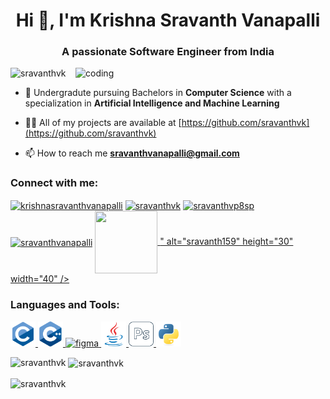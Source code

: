 <h1 align="center">Hi 👋, I'm Krishna Sravanth Vanapalli</h1>
<h3 align="center">A passionate Software Engineer from India</h3>

<img align="right" alt="coding" width="400" src="https://i.pinimg.com/originals/81/17/8b/81178b47a8598f0c81c4799f2cdd4057.gif">

<p align="left"> <img src="https://komarev.com/ghpvc/?username=sravanthvk&label=Profile%20views&color=0e75b6&style=flat" alt="sravanthvk" /> </p>

- 🌱 Undergradute pursuing Bachelors in **Computer Science** with a specialization in **Artificial Intelligence and Machine Learning**

- 👨‍💻 All of my projects are available at [https://github.com/sravanthvk](https://github.com/sravanthvk)

- 📫 How to reach me **sravanthvanapalli@gmail.com**

<h3 align="left">Connect with me:</h3>
<p align="left">
<a href="https://linkedin.com/in/krishnasravanthvanapalli" target="blank"><img align="center" src="https://raw.githubusercontent.com/rahuldkjain/github-profile-readme-generator/master/src/images/icons/Social/linked-in-alt.svg" alt="krishnasravanthvanapalli" height="30" width="40" /></a>
<a href="https://www.hackerrank.com/sravanthvk" target="blank"><img align="center" src="https://raw.githubusercontent.com/rahuldkjain/github-profile-readme-generator/master/src/images/icons/Social/hackerrank.svg" alt="sravanthvk" height="30" width="40" /></a>
<a href="https://auth.geeksforgeeks.org/user/sravanthvp8sp" target="blank"><img align="center" src="https://raw.githubusercontent.com/rahuldkjain/github-profile-readme-generator/master/src/images/icons/Social/geeks-for-geeks.svg" alt="sravanthvp8sp" height="30" width="40" /></a>
<a href="https://leetcode.com/u/sravanthvanapalli/" target="blank"><img align="center" src="https://raw.githubusercontent.com/rahuldkjain/github-profile-readme-generator/master/src/images/icons/Social/leet-code.svg" alt="sravanthvanapalli" height="30" width="40" /></a>
<a href="https://www.codechef.com/users/sravanth159" target="blank"><img align="center" src="<svg xmlns="http://www.w3.org/2000/svg" x="0px" y="0px" width="100" height="100" viewBox="0 0 50 50">
<path d="M 23.669922 1.90625 C 22.879812 1.920375 22.080187 1.9802031 21.273438 2.0957031 C 20.087438 2.3537031 18.941969 2.7705937 17.917969 3.3085938 C 16.627969 3.8945937 15.293891 4.4999375 14.087891 4.5859375 C 14.026891 4.5899375 13.967203 4.6002344 13.908203 4.6152344 C 12.222203 5.0502344 10.768031 6.0914844 9.8320312 7.5214844 L 9.6816406 7.7402344 C 9.6506406 7.7862344 9.6216563 7.8347656 9.5976562 7.8847656 C 8.7726563 9.6107656 8.5530469 11.587484 8.9980469 13.521484 C 9.2840469 14.456484 9.6250781 15.354609 9.9550781 16.224609 L 10.056641 16.488281 C 10.827641 18.297281 11.387656 20.197719 11.722656 22.136719 C 11.739656 22.234719 11.770453 22.329969 11.814453 22.417969 C 12.143453 23.069969 12.400891 23.756141 12.587891 24.494141 C 12.670891 24.783141 12.755656 25.079906 12.847656 25.378906 C 12.873656 25.463906 12.92375 25.533469 12.96875 25.605469 C 12.97075 25.710469 12.984531 25.815969 13.019531 25.917969 L 14.408203 29.890625 C 14.502203 30.160625 14.706703 30.376375 14.970703 30.484375 C 15.235703 30.592375 15.533063 30.582031 15.789062 30.457031 C 18.411062 29.183031 24.552391 26.200047 33.025391 31.498047 C 33.187391 31.599047 33.371641 31.650391 33.556641 31.650391 C 33.691641 31.650391 33.826125 31.624359 33.953125 31.568359 C 34.255125 31.437359 34.474109 31.16675 34.537109 30.84375 C 34.742109 29.80075 34.815047 28.126672 34.748047 26.763672 L 34.810547 26.464844 C 34.891547 26.069844 34.971641 25.669437 35.056641 25.273438 C 35.848641 23.511437 37.249469 21.808156 38.605469 20.160156 C 40.730469 17.577156 42.928281 14.906875 42.738281 11.921875 C 42.729281 11.785875 42.693813 11.65225 42.632812 11.53125 C 42.319812 10.91525 41.969156 10.315578 41.535156 9.6425781 L 41.451172 9.5078125 C 41.350172 9.3498125 41.248531 9.1939219 41.144531 9.0449219 C 41.066531 8.9329219 40.987203 8.8266563 40.908203 8.7226562 L 40.824219 8.609375 C 40.665219 8.397375 40.50675 8.1863281 40.34375 7.9863281 C 40.25575 7.8803281 40.168734 7.7794375 40.052734 7.6484375 C 39.871734 7.4404375 39.691813 7.2398281 39.507812 7.0488281 L 39.265625 6.8027344 C 39.052625 6.5917344 38.838906 6.3910313 38.628906 6.2070312 L 38.474609 6.0742188 C 35.815609 3.8062188 33.084875 3.2097031 31.421875 2.8457031 L 30.494141 2.6367188 C 28.328141 2.2212187 26.04025 1.863875 23.669922 1.90625 z M 24.662109 3.9101562 C 25.567109 3.9367812 26.486953 4.0232969 27.439453 4.1542969 C 24.181453 9.0052969 24.737094 15.565109 25.496094 21.287109 C 24.502094 21.210109 23.483891 21.188281 22.462891 21.238281 C 21.884891 17.832281 21.280625 13.5565 20.765625 10.1875 C 20.611625 8.6705 20.745203 7.138875 21.158203 5.671875 C 21.568203 4.788875 21.606609 4.2904375 21.974609 4.0234375 C 22.868109 3.9159375 23.757109 3.8835313 24.662109 3.9101562 z M 21.433594 4.1191406 C 20.990594 4.4941406 20.667266 5.0859375 20.447266 5.8359375 C 20.078266 7.3609375 19.953172 8.9330469 20.076172 10.498047 C 20.320172 14.152047 20.983906 17.759531 22.003906 21.269531 C 21.039906 21.337531 20.081203 21.465875 19.158203 21.671875 C 18.458203 19.258875 18.581469 16.516937 18.355469 13.960938 C 18.126469 11.038937 17.165406 8.2708125 15.941406 6.6328125 C 15.857406 6.4328125 15.867578 6.332 15.892578 6.25 C 16.424578 6.094 16.948844 5.9035 17.464844 5.6875 C 17.525844 5.7215 17.587578 5.7548281 17.642578 5.7988281 L 17.662109 5.7753906 C 17.608109 5.7373906 17.551141 5.7087813 17.494141 5.6757812 C 17.936141 5.4897812 18.372922 5.2984687 18.794922 5.1054688 C 19.648922 4.6574687 20.553594 4.3311406 21.433594 4.1191406 z M 17.642578 5.7988281 L 17.630859 5.8125 L 17.662109 5.8125 C 17.656109 5.8075 17.649578 5.8048281 17.642578 5.7988281 z M 27.494141 4.1601562 C 28.329141 4.2761562 29.187891 4.4227031 30.087891 4.5957031 L 31.025391 4.8066406 C 31.718391 4.9586406 32.575719 5.1522812 33.511719 5.4882812 C 31.891719 8.3852813 30.798781 11.549937 30.300781 14.835938 C 29.942781 17.211938 29.77925 19.609766 29.78125 22.009766 C 28.56325 21.676766 27.169172 21.430687 25.701172 21.304688 C 25.643172 20.029688 25.601297 18.732906 25.654297 18.003906 C 25.828297 15.588906 26.030141 8.1211562 27.494141 4.1601562 z M 33.767578 5.5761719 C 34.843578 5.9891719 36.015781 6.60475 37.175781 7.59375 L 37.306641 7.7089844 C 37.490641 7.8699844 37.673422 8.0426094 37.857422 8.2246094 L 38.068359 8.4375 C 38.226359 8.6025 38.384219 8.7770938 38.574219 8.9960938 C 38.649219 9.0820938 38.723875 9.1678594 38.796875 9.2558594 C 38.906875 9.3908594 39.014047 9.5356875 39.123047 9.6796875 C 37.275047 10.397687 34.207062 17.212047 33.789062 23.373047 C 33.716062 23.502047 33.640266 23.629766 33.572266 23.759766 C 32.737266 23.057766 31.552328 22.549938 30.486328 22.210938 C 30.318328 22.157937 30.136937 22.110547 29.960938 22.060547 C 30.120938 19.644547 30.347406 17.112266 30.566406 14.822266 C 31.276406 11.062266 33.095578 9.1341719 33.767578 5.5761719 z M 15.580078 6.3457031 C 15.629078 6.4857031 15.705641 6.6174687 15.806641 6.7304688 C 17.018641 8.3744688 17.253625 11.048844 17.515625 13.964844 C 17.738625 16.535844 17.994359 19.292703 18.943359 21.720703 C 18.134359 21.913703 17.358953 22.168328 16.626953 22.486328 C 16.028953 20.323328 15.743969 17.884687 15.292969 15.679688 C 14.680969 12.697688 14.600844 10.028844 13.589844 9.2148438 C 13.201844 8.6798437 12.163297 8.7271406 12.654297 7.7441406 C 12.771297 7.5341406 12.916641 7.3424844 13.056641 7.1464844 C 13.452641 6.9044844 13.872125 6.6992187 14.328125 6.5742188 C 14.746125 6.5372188 15.164078 6.4537031 15.580078 6.3457031 z M 12.722656 7.3476562 C 12.628656 7.4756563 12.53575 7.6059531 12.46875 7.7519531 C 12.28775 8.0859531 12.209141 8.46575 12.244141 8.84375 C 12.275141 9.04175 12.355609 9.229625 12.474609 9.390625 C 13.473609 10.187625 13.991656 12.720406 14.597656 15.691406 C 15.054656 17.930406 15.583578 20.407656 16.392578 22.597656 C 15.692578 22.920656 15.042125 23.308625 14.453125 23.765625 C 14.255125 23.040625 13.997016 22.329344 13.666016 21.652344 C 13.302016 19.610344 12.707156 17.611188 11.910156 15.742188 L 11.824219 15.515625 C 11.506219 14.676625 11.176734 13.809813 10.927734 13.007812 C 10.607734 11.606813 10.763187 10.121359 11.367188 8.8183594 L 11.488281 8.6445312 C 11.821281 8.1355312 12.240656 7.6986562 12.722656 7.3476562 z M 39.214844 9.8007812 C 39.216844 9.8027813 39.21675 9.8036406 39.21875 9.8066406 L 39.3125 9.9296875 C 39.3785 10.014688 39.442859 10.101406 39.505859 10.191406 C 39.593859 10.317406 39.679625 10.450938 39.765625 10.585938 L 39.855469 10.726562 C 40.206469 11.269562 40.494 11.758094 40.75 12.246094 C 40.772 14.381094 38.9685 16.573625 37.0625 18.890625 C 36.3205 19.791625 35.567719 20.708156 34.886719 21.660156 C 36.425719 17.720156 37.911844 13.794781 39.214844 9.8007812 z M 23.146484 23.230469 C 25.576474 23.174795 28.020172 23.527203 29.880859 24.119141 C 32.101859 24.825141 32.631344 25.565297 32.652344 25.779297 C 32.689344 26.025297 32.715375 26.324625 32.734375 26.640625 L 32.728516 26.666016 C 32.694516 26.829016 32.714813 26.986719 32.757812 27.136719 C 32.776812 27.746719 32.770328 28.403719 32.736328 29.011719 C 29.249328 27.109719 26.112453 26.472656 23.439453 26.472656 C 20.173453 26.472656 17.601641 27.424688 15.931641 28.179688 L 15.107422 25.822266 C 16.920922 24.047016 20.022212 23.302049 23.146484 23.230469 z M 18.058594 32.380859 L 17.605469 32.685547 C 17.797469 33.007547 18.045891 33.292344 18.337891 33.527344 C 18.567891 33.671344 18.836422 33.741516 19.107422 33.728516 C 19.246422 33.727516 19.383578 33.708922 19.517578 33.669922 L 21.029297 33.123047 C 21.132297 33.083047 21.241563 33.0625 21.351562 33.0625 C 21.517563 33.0515 21.683266 33.096453 21.822266 33.189453 C 22.013266 33.345453 22.1785 33.528375 22.3125 33.734375 L 22.742188 33.494141 L 22.742188 33.482422 C 22.556188 33.193422 22.323688 32.937609 22.054688 32.724609 C 21.838687 32.574609 21.581359 32.495 21.318359 32.5 C 21.230359 32.498 21.141547 32.514828 21.060547 32.548828 L 19.423828 33.095703 C 19.319828 33.127703 19.210562 33.141672 19.101562 33.138672 C 18.907563 33.152672 18.713688 33.099328 18.554688 32.986328 C 18.355687 32.813328 18.188594 32.608859 18.058594 32.380859 z M 34.849609 33.470703 C 34.693609 33.484703 34.550172 33.561594 34.451172 33.683594 C 34.332172 33.784594 34.256281 33.926031 34.238281 34.082031 C 34.227281 34.116031 34.227281 34.1535 34.238281 34.1875 C 34.590281 34.5595 35.040109 34.821312 35.537109 34.945312 C 36.034109 35.098312 36.531578 35.245813 37.017578 35.382812 C 37.509578 35.545812 37.927266 35.879266 38.197266 36.322266 C 38.202266 36.342266 38.202266 36.362812 38.197266 36.382812 C 38.197266 36.475813 37.973969 36.627703 37.542969 36.845703 C 37.324969 36.971703 36.997172 37.249062 36.451172 37.664062 C 36.110172 37.943063 35.745375 38.190344 35.359375 38.402344 C 35.031375 38.548344 34.743438 38.773641 34.523438 39.056641 C 34.518437 39.061641 34.513766 39.066266 34.509766 39.072266 C 34.335766 39.272266 34.356641 39.577953 34.556641 39.751953 C 34.660641 39.851953 34.800313 39.906297 34.945312 39.904297 C 35.048313 39.902297 35.149234 39.876125 35.240234 39.828125 C 35.944234 39.384125 36.620625 38.896141 37.265625 38.369141 C 37.919625 37.827141 38.602594 37.318703 39.308594 36.845703 C 39.701594 36.605703 39.892578 36.354656 39.892578 36.097656 C 39.879578 35.925656 39.785625 35.769734 39.640625 35.677734 C 38.798802 34.921852 37.805588 34.360571 36.728516 34.023438 L 35.935547 33.679688 C 35.668547 33.558687 35.381844 33.487703 35.089844 33.470703 C 35.009844 33.459703 34.928609 33.459703 34.849609 33.470703 z M 13.066406 33.527344 C 12.368406 34.051344 11.604922 34.480688 10.794922 34.804688 C 9.9919219 35.135688 9.2312969 35.561266 8.5292969 36.072266 C 8.1882969 36.377266 7.9894219 36.810578 7.9824219 37.267578 C 8.0224219 37.440578 8.1455469 37.584391 8.3105469 37.650391 C 8.4575469 37.699391 8.6117656 37.758359 8.7597656 37.818359 C 10.252766 38.451359 11.653844 39.133328 12.964844 39.861328 C 13.138844 39.987328 13.302078 40.125391 13.455078 40.275391 C 13.555078 40.319391 13.662484 40.341797 13.771484 40.341797 C 14.040484 40.343797 14.302766 40.251078 14.509766 40.080078 C 14.720766 39.930078 14.831828 39.676922 14.798828 39.419922 C 14.807828 39.230922 14.694531 39.056328 14.519531 38.986328 L 12.259766 37.992188 C 11.509766 37.674188 10.778219 37.309391 10.074219 36.900391 C 10.568219 36.285391 11.234328 35.829844 11.986328 35.589844 C 12.733328 35.348844 13.422719 34.9565 14.011719 34.4375 C 14.096719 34.3565 14.143578 34.243953 14.142578 34.126953 C 14.138578 33.961953 14.060687 33.807031 13.929688 33.707031 C 13.773687 33.587031 13.581766 33.523344 13.384766 33.527344 L 13.066406 33.527344 z M 28.869141 35.072266 C 28.429141 35.056266 27.999828 35.215672 27.673828 35.513672 C 27.306828 35.876672 27.152672 36.40225 27.263672 36.90625 C 27.313672 37.38225 27.504547 37.833172 27.810547 38.201172 C 28.068547 38.545172 28.472344 38.746094 28.902344 38.746094 C 29.184344 38.742094 29.460078 38.668297 29.705078 38.529297 C 30.242078 38.145297 30.524406 37.496797 30.441406 36.841797 C 30.414406 36.104797 30.240484 35.607187 29.896484 35.367188 C 29.592484 35.165188 29.234141 35.062266 28.869141 35.072266 z M 20.394531 35.109375 C 19.954531 35.092375 19.525219 35.249875 19.199219 35.546875 C 18.830219 35.908875 18.673203 36.434453 18.783203 36.939453 C 18.836203 37.414453 19.027078 37.864375 19.330078 38.234375 C 19.587078 38.578375 19.991875 38.780297 20.421875 38.779297 C 20.703875 38.774297 20.978609 38.7005 21.224609 38.5625 C 21.715609 38.2675 21.957031 37.71 21.957031 36.875 C 22.020031 36.327 21.821875 35.780391 21.421875 35.400391 C 21.117875 35.199391 20.758531 35.098375 20.394531 35.109375 z M 20.373047 36.283203 C 20.675047 36.283203 20.919922 36.528078 20.919922 36.830078 C 20.919922 37.132078 20.675047 37.376953 20.373047 37.376953 C 20.071047 37.376953 19.826172 37.132078 19.826172 36.830078 C 19.826172 36.528078 20.071047 36.283203 20.373047 36.283203 z M 28.695312 36.345703 C 28.996312 36.344703 29.242188 36.588625 29.242188 36.890625 C 29.242188 37.192625 28.996312 37.4375 28.695312 37.4375 C 28.393313 37.4375 28.150391 37.192625 28.150391 36.890625 C 28.150391 36.588625 28.393312 36.345703 28.695312 36.345703 z M 23.404297 40.179688 C 23.392297 40.191688 23.384906 40.205656 23.378906 40.222656 L 23.378906 40.267578 C 23.453906 40.476578 23.548109 40.676187 23.662109 40.867188 C 23.765109 41.050187 23.894922 41.219234 24.044922 41.365234 C 24.179922 41.506234 24.337672 41.622984 24.513672 41.708984 C 24.686672 41.781984 24.872547 41.822125 25.060547 41.828125 L 25.082031 41.851562 C 25.233031 41.852562 25.382438 41.824531 25.523438 41.769531 C 25.658438 41.714531 25.786297 41.643594 25.904297 41.558594 C 26.016297 41.468594 26.121797 41.370672 26.216797 41.263672 C 26.306797 41.161672 26.386078 41.052547 26.455078 40.935547 C 26.521078 40.832547 26.580859 40.725281 26.630859 40.613281 C 26.669859 40.532281 26.701609 40.449281 26.724609 40.363281 L 26.724609 40.314453 C 26.713609 40.299453 26.704266 40.282625 26.697266 40.265625 C 26.555266 40.484625 26.378828 40.676891 26.173828 40.837891 C 26.016828 40.985891 25.829953 41.099875 25.626953 41.171875 C 25.421953 41.242875 25.205281 41.277391 24.988281 41.275391 C 24.803281 41.278391 24.618406 41.252219 24.441406 41.199219 C 24.289406 41.151219 24.147484 41.076469 24.021484 40.980469 C 23.893484 40.877469 23.777734 40.761813 23.677734 40.632812 C 23.572734 40.490812 23.480297 40.338688 23.404297 40.179688 z M 21.957031 42.275391 C 19.773031 42.390391 18.500125 45.195422 15.453125 42.607422 C 14.623125 47.576422 20.695406 48.069219 23.191406 45.824219 C 24.917406 44.284219 24.431031 42.138391 21.957031 42.275391 z M 26.960938 42.275391 C 24.875352 42.404019 24.549844 44.381406 26.167969 45.824219 C 28.663969 48.068219 34.734297 47.576422 33.904297 42.607422 C 30.857297 45.195422 29.585391 42.389391 27.400391 42.275391 C 27.245766 42.266828 27.099977 42.266815 26.960938 42.275391 z"></path>
</svg>" alt="sravanth159" height="30" width="40" /></a>
</p>

<h3 align="left">Languages and Tools:</h3>
<p align="left"> <a href="https://www.cprogramming.com/" target="_blank" rel="noreferrer"> <img src="https://raw.githubusercontent.com/devicons/devicon/master/icons/c/c-original.svg" alt="c" width="40" height="40"/> </a> <a href="https://www.w3schools.com/cpp/" target="_blank" rel="noreferrer"> <img src="https://raw.githubusercontent.com/devicons/devicon/master/icons/cplusplus/cplusplus-original.svg" alt="cplusplus" width="40" height="40"/> </a> <a href="https://www.figma.com/" target="_blank" rel="noreferrer"> <img src="https://www.vectorlogo.zone/logos/figma/figma-icon.svg" alt="figma" width="40" height="40"/> </a> <a href="https://www.java.com" target="_blank" rel="noreferrer"> <img src="https://raw.githubusercontent.com/devicons/devicon/master/icons/java/java-original.svg" alt="java" width="40" height="40"/> </a> <a href="https://www.photoshop.com/en" target="_blank" rel="noreferrer"> <img src="https://raw.githubusercontent.com/devicons/devicon/master/icons/photoshop/photoshop-line.svg" alt="photoshop" width="40" height="40"/> </a> <a href="https://www.python.org" target="_blank" rel="noreferrer"> <img src="https://raw.githubusercontent.com/devicons/devicon/master/icons/python/python-original.svg" alt="python" width="40" height="40"/> </a> </p>

<p><img align="left" src="https://github-readme-stats.vercel.app/api/top-langs?username=sravanthvk&show_icons=true&locale=en&layout=compact" alt="sravanthvk" /></p>

<p>&nbsp;<img align="center" src="https://github-readme-stats.vercel.app/api?username=sravanthvk&show_icons=true&locale=en" alt="sravanthvk" /></p>

<p><img align="center" src="https://github-readme-streak-stats.herokuapp.com/?user=sravanthvk&" alt="sravanthvk" /></p>
